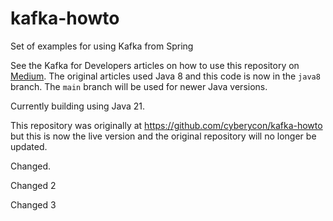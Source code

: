 # kafka-howto
Set of examples for using Kafka from Spring

See the Kafka for Developers articles on how to use this repository on [Medium](https://medium.com/@paul-the-kelly). The original articles used Java 8 and this code is now in the `java8` branch. The `main` branch will be used for newer Java versions. 

Currently building using Java 21. 

This repository was originally at <https://github.com/cyberycon/kafka-howto> but this is now the live version and the original repository will no longer be updated. 

Changed. 

Changed 2

Changed 3
